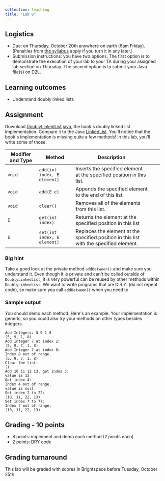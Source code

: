 ```yaml
---
collection: teaching
title: "Lab 8"
---
```


## Logistics
* Due: on Thursday, October 20th anywhere on earth (6am Friday). (Penalties from [the
	syllabus](https://lgw2.github.io/teaching/csci132-fall-2022/syllabus/)
	apply if you turn it in any later.)
* Submission instructions: you have two options. The first option is to
	demonstrate the execution of your lab to your TA during your assigned lab
	section on Thursday.
	The second option is to submit your Java file(s) on D2L.

## Learning outcomes
* Understand doubly linked lists

## Assignment

Download [DoublyLinkedList.java](https://lgw2.github.io/teaching/csci132-fall-2022/labs/DoublyLinkedList.java), the book's doubly linked list implementation. Compare it to the Java [LinkedList](https://docs.oracle.com/en/java/javase/17/docs/api/java.base/java/util/LinkedList.html). You'll notice that the book's implementation is missing quite a few methods! In this lab, you'll write some of those.

| Modifier and Type | Method                    | Description                                                                             |   |   |
|-------------------|---------------------------|-----------------------------------------------------------------------------------------|---|---|
| `void`              | `add(int index, E element)` | Inserts the specified element at the specified position in this list.                   |   |   |
| `void`              | `add(E e)`                  | Appends the specified element to the end of this list.                                  |   |   |
| `void`              | `clear()`                   | Removes all of the elements from this list.                                             |   |   |
| `E`                 | `get(int index)`            | Returns the element at the specified position in this list                              |   |   |
| `E`                 | `set(int index, E element)` | Replaces the element at the specified position in this list with the specified element. |   |   |

### Big hint

Take a good look at the private method `addBetween()` and make sure you understand it. Even though it is private and can't be called outside of `DoublyLinkedList`, it is very powerful can be reused by other methods within `DoublyLinkedList`. We want to write programs that are D.R.Y. (do not repeat code), so make sure you call `addBetween()` when you need to.

### Sample output

You should demo each method. Here's an example. Your implementation is generic,
so you could also try your methods on other types besides integers.

```
Add Integers: 5 9 1 8
(5, 9, 1, 8)
Add Integer 7 at index 2:
(5, 9, 7, 1, 8)
Add Integer 7 at index 8:
Index 8 out of range.
(5, 9, 7, 1, 8)
Clear the list:
()
Add 10 11 12 13, get index 3:
value is 13
Get index 4:
Index 4 out of range.
value is null
Set index 2 to 22:
(10, 11, 22, 13)
Set index 7 to 77:
Index 7 out of range.
(10, 11, 22, 13)
```

## Grading - 10 points
* 8 points: implement and demo each method (2 points each)
* 2 points: DRY code

## Grading turnaround
This lab will be graded with scores in Brightspace before Tuesday, October 25th.
